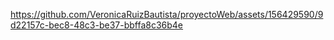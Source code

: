 

https://github.com/VeronicaRuizBautista/proyectoWeb/assets/156429590/9d22157c-bec8-48c3-be37-bbffa8c36b4e

